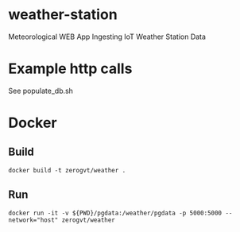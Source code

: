 # weather-station
Meteorological WEB App Ingesting IoT Weather Station Data

# Example http calls
See populate_db.sh

# Docker
## Build
`docker build -t zerogvt/weather .`

## Run
`docker run -it -v ${PWD}/pgdata:/weather/pgdata -p 5000:5000 --network="host" zerogvt/weather` 
